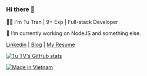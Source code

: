 ### Hi there 👋

👨‍💻 I'm Tu Tran | 9+ Exp | Full-stack Developer

🔭 I’m currently working on NodeJS and something else.

[Linkedin](https://www.linkedin.com/in/tutv) | [Blog](https://tutv.dev) | [My Resume](https://cv.tutv.dev)

[![Tu TV's GitHub stats](https://github-readme-stats.vercel.app/api?username=tutv&count_private=true&show_icons=true&theme=dracula)](https://github.com/tutv)

[![Made in Vietnam](https://raw.githubusercontent.com/webuild-community/badge/master/svg/made.svg)](https://medium.com/@tutv)
